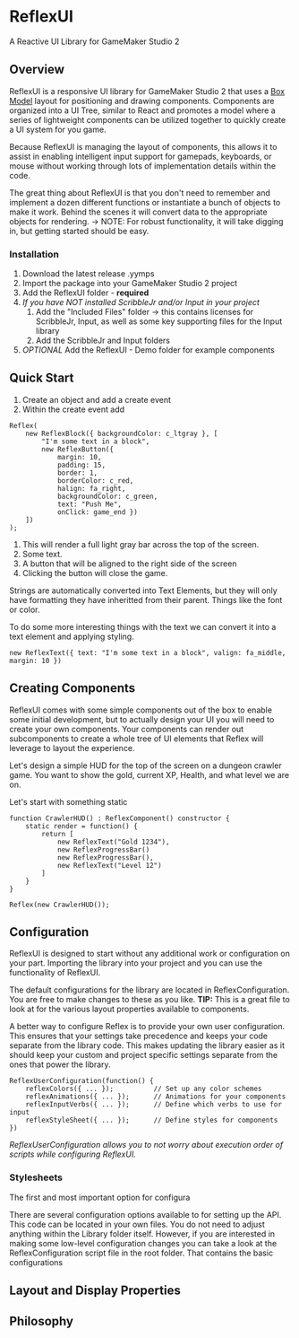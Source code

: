 # ReflexUI
A Reactive UI Library for GameMaker Studio 2

## Overview
ReflexUI is a responsive UI library for GameMaker Studio 2 that uses a [Box Model](https://www.w3schools.com/css/css_boxmodel.asp) layout for positioning and drawing components. Components are organized into a UI Tree, similar to React and promotes a model where a series of lightweight components can be utilized together to quickly create a UI system for you game.

Because ReflexUI is managing the layout of components, this allows it to assist in enabling intelligent input support for gamepads, keyboards, or mouse without working through lots of implementation details within the code.

The great thing about ReflexUI is that you don't need to remember and implement a dozen different functions or instantiate a bunch of objects to make it work. Behind the scenes it will convert data to the appropriate objects for rendering. -> NOTE: For robust functionality, it will take digging in, but getting started should be easy.

### Installation
1. Download the latest release .yymps
2. Import the package into your GameMaker Studio 2 project
3. Add the ReflexUI folder - **required**
4. *If you have NOT installed ScribbleJr and/or Input in your project*
    1. Add the "Included Files" folder -> this contains licenses for ScribbleJr, Input, as well as some key supporting files for the Input library
    1. Add the ScribbleJr and Input folders
5. *OPTIONAL* Add the ReflexUI - Demo folder for example components

## Quick Start
1. Create an object and add a create event 
2. Within the create event add
```
Reflex(
    new ReflexBlock({ backgroundColor: c_ltgray }, [
        "I'm some text in a block",
        new ReflexButton({ 
            margin: 10,
            padding: 15, 
            border: 1,
            borderColor: c_red,
            halign: fa_right,
            backgroundColor: c_green,
            text: "Push Me", 
            onClick: game_end })
    ])
);
```
1. This will render a full light gray bar across the top of the screen.
2. Some text.
3. A button that will be aligned to the right side of the screen
4. Clicking the button will close the game. 

Strings are automatically converted into Text Elements, but they will only have formatting they have inheritted from their parent. Things like the font or color. 

To do some more interesting things with the text we can convert it into a text element and applying styling.
```
new ReflexText({ text: "I'm some text in a block", valign: fa_middle, margin: 10 })
```


## Creating Components
ReflexUI comes with some simple components out of the box to enable some initial development, but to actually design your UI you will need to create your own components. Your components can render out subcomponents to create a whole tree of UI elements that Reflex will leverage to layout the experience.

Let's design a simple HUD for the top of the screen on a dungeon crawler game. You want to show the gold, current XP, Health, and what level we are on.

Let's start with something static
```
function CrawlerHUD() : ReflexComponent() constructor {
    static render = function() {
        return [
            new ReflexText("Gold 1234"),
            new ReflexProgressBar()
            new ReflexProgressBar(),
            new ReflexText("Level 12") 
        ]
    }
}

Reflex(new CrawlerHUD());
```


## Configuration
ReflexUI is designed to start without any additional work or configuration on your part. Importing the library into your project and you can use the functionality of ReflexUI.

The default configurations for the library are located in ReflexConfiguration. You are free to make changes to these as you like. **TIP:** This is a great file to look at for the various layout properties available to components.

A better way to configure Reflex is to provide your own user configuration. This ensures that your settings take precedence and keeps your code separate from the library code. This makes updating the library easier as it should keep your custom and project specific settings separate from the ones that power the library.

```
ReflexUserConfiguration(function() {
    reflexColors({ ... });          // Set up any color schemes 
    reflexAnimations({ ... });      // Animations for your components
    reflexInputVerbs({ ... });      // Define which verbs to use for input
    reflexStyleSheet({ ... });      // Define styles for components
})
```
*ReflexUserConfiguration allows you to not worry about execution order of scripts while configuring ReflexUI.*

### Stylesheets

The first and most important option for configura

There are several configuration options available to for setting up the API. This code can be located in your own files. You do not need to adjust anything within the Library folder itself. However, if you are interested in making some low-level configuration changes you can take a look at the ReflexConfiguration script file in the root folder. That contains the basic configurations 

## Layout and Display Properties



## Philosophy

